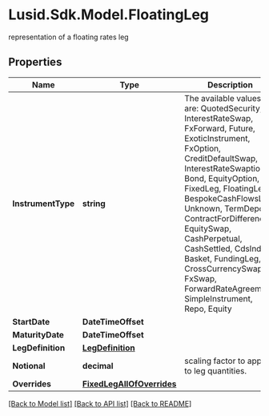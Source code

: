 # Lusid.Sdk.Model.FloatingLeg
representation of a floating rates leg

## Properties

Name | Type | Description | Notes
------------ | ------------- | ------------- | -------------
**InstrumentType** | **string** | The available values are: QuotedSecurity, InterestRateSwap, FxForward, Future, ExoticInstrument, FxOption, CreditDefaultSwap, InterestRateSwaption, Bond, EquityOption, FixedLeg, FloatingLeg, BespokeCashFlowsLeg, Unknown, TermDeposit, ContractForDifference, EquitySwap, CashPerpetual, CashSettled, CdsIndex, Basket, FundingLeg, CrossCurrencySwap, FxSwap, ForwardRateAgreement, SimpleInstrument, Repo, Equity | 
**StartDate** | **DateTimeOffset** |  | 
**MaturityDate** | **DateTimeOffset** |  | 
**LegDefinition** | [**LegDefinition**](LegDefinition.md) |  | 
**Notional** | **decimal** | scaling factor to apply to leg quantities. | 
**Overrides** | [**FixedLegAllOfOverrides**](FixedLegAllOfOverrides.md) |  | [optional] 

[[Back to Model list]](../README.md#documentation-for-models) [[Back to API list]](../README.md#documentation-for-api-endpoints) [[Back to README]](../README.md)

